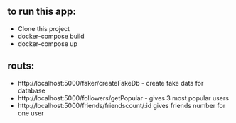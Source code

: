 ## to run this app:

- Clone this project
- docker-compose build
- docker-compose up

## routs: 
- http://localhost:5000/faker/createFakeDb - create fake data for database
- http://localhost:5000/followers/getPopular - gives 3 most popular users
- http://localhost:5000/friends/friendscount/:id gives friends number for one user 
